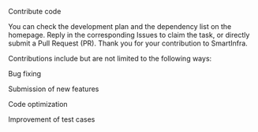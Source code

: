 Contribute code

You can check the development plan and the dependency list on the homepage. Reply in the corresponding Issues to claim the task, or directly submit a Pull Request (PR). Thank you for your contribution to SmartInfra.

Contributions include but are not limited to the following ways:

Bug fixing

Submission of new features

Code optimization

Improvement of test cases
